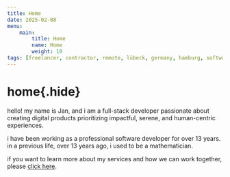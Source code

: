 ```yaml
---
title: Home
date: 2025-02-08
menu:
    main:
        title: Home
        name: Home
        weight: 10
tags: [freelancer, contractor, remote, lübeck, germany, hamburg, software, software development, consulting, product thinker, lead developer, team lead, senior software developer, web development, product value, mathematician, remote work, hugo themes, full stack, full-stack, typescript, ruby on rails, ruby, go, nextjs, next]
---
```


# home{.hide}

hello! my name is Jan, and i am a full-stack developer passionate about creating digital products prioritizing impactful, serene, and human-centric experiences.

i have been working as a professional software developer for over 13 years. in a previous life, over 13 years ago, i used to be a mathematician.

if you want to learn more about my services and how we can work together, please [click here][hire-me-url].

[hire-me-url]: /hire-me/
